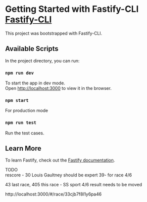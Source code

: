# Getting Started with Fastify-CLI [Fastify-CLI](https://www.npmjs.com/package/fastify-cli)
This project was bootstrapped with Fastify-CLI.

## Available Scripts

In the project directory, you can run:

### `npm run dev`

To start the app in dev mode.\
Open [http://localhost:3000](http://localhost:3000) to view it in the browser.

### `npm start`

For production mode

### `npm run test`

Run the test cases.

## Learn More

To learn Fastify, check out the [Fastify documentation](https://www.fastify.io/docs/latest/).


TODO  
rescore  - 30	Louis	Gaultney should be expert 39- for race 4/6

43 last race, 405 this race - SS sport 4/6 result needs to be moved

http://localhost:3000/#/race/33cjb7f8l1y6pa46